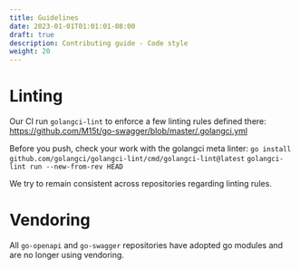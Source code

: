 ```yaml
---
title: Guidelines
date: 2023-01-01T01:01:01-08:00
draft: true
description: Contributing guide - Code style
weight: 20
---
```


# Linting

Our CI run `golangci-lint` to enforce a few linting rules defined there: https://github.com/M15t/go-swagger/blob/master/.golangci.yml

Before you push, check your work with the golangci meta linter:
`go install github.com/golangci/golangci-lint/cmd/golangci-lint@latest`
`golangci-lint run --new-from-rev HEAD`

We try to remain consistent across repositories regarding linting rules.

# Vendoring

All `go-openapi` and `go-swagger` repositories have adopted go modules and are no longer using vendoring.
